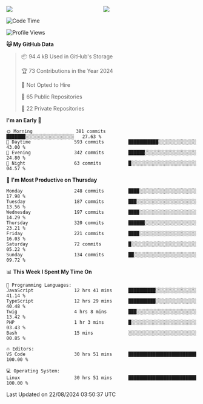 <p style="display:flex;align-items:center;column-gap:0.5rem;" align="center">
  <img style="flex-grow:1;align-self:stretch;object-fit:cover;"  src ="https://github-readme-stats.vercel.app/api?username=gnoluv9x&show_icons=true&count_private=true&theme=chartreuse-dark&hide_border=true">
  <img style="flex-grow:1;align-self:stretch;object-fit:cover;"src ="https://github-readme-stats.vercel.app/api/top-langs/?username=gnoluv9x&layout=compact&hide_border=true&theme=chartreuse-dark&&langs_count=6&hide=jupyter%20notebook,tex,css,php&exclude_repo=Pacman-AI">
</p>

<!--START_SECTION:waka-->
![Code Time](http://img.shields.io/badge/Code%20Time-714%20hrs%2046%20mins-blue)

![Profile Views](http://img.shields.io/badge/Profile%20Views-0-blue)

**🐱 My GitHub Data** 

> 📦 94.4 kB Used in GitHub's Storage 
 > 
> 🏆 73 Contributions in the Year 2024
 > 
> 🚫 Not Opted to Hire
 > 
> 📜 65 Public Repositories 
 > 
> 🔑 22 Private Repositories 
 > 
**I'm an Early 🐤** 

```text
🌞 Morning                381 commits         ███████░░░░░░░░░░░░░░░░░░   27.63 % 
🌆 Daytime                593 commits         ███████████░░░░░░░░░░░░░░   43.00 % 
🌃 Evening                342 commits         ██████░░░░░░░░░░░░░░░░░░░   24.80 % 
🌙 Night                  63 commits          █░░░░░░░░░░░░░░░░░░░░░░░░   04.57 % 
```
📅 **I'm Most Productive on Thursday** 

```text
Monday                   248 commits         ████░░░░░░░░░░░░░░░░░░░░░   17.98 % 
Tuesday                  187 commits         ███░░░░░░░░░░░░░░░░░░░░░░   13.56 % 
Wednesday                197 commits         ████░░░░░░░░░░░░░░░░░░░░░   14.29 % 
Thursday                 320 commits         ██████░░░░░░░░░░░░░░░░░░░   23.21 % 
Friday                   221 commits         ████░░░░░░░░░░░░░░░░░░░░░   16.03 % 
Saturday                 72 commits          █░░░░░░░░░░░░░░░░░░░░░░░░   05.22 % 
Sunday                   134 commits         ██░░░░░░░░░░░░░░░░░░░░░░░   09.72 % 
```


📊 **This Week I Spent My Time On** 

```text
💬 Programming Languages: 
JavaScript               12 hrs 41 mins      ██████████░░░░░░░░░░░░░░░   41.14 % 
TypeScript               12 hrs 29 mins      ██████████░░░░░░░░░░░░░░░   40.48 % 
Twig                     4 hrs 8 mins        ███░░░░░░░░░░░░░░░░░░░░░░   13.42 % 
PHP                      1 hr 3 mins         █░░░░░░░░░░░░░░░░░░░░░░░░   03.43 % 
Bash                     15 mins             ░░░░░░░░░░░░░░░░░░░░░░░░░   00.85 % 

🔥 Editors: 
VS Code                  30 hrs 51 mins      █████████████████████████   100.00 % 

💻 Operating System: 
Linux                    30 hrs 51 mins      █████████████████████████   100.00 % 
```


 Last Updated on 22/08/2024 03:50:37 UTC
<!--END_SECTION:waka-->

